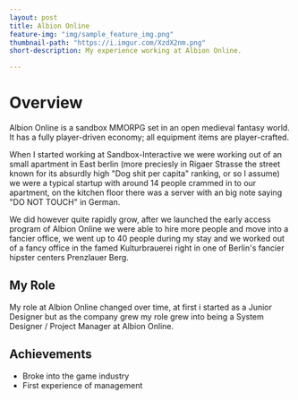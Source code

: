 ```yaml
---
layout: post
title: Albion Online
feature-img: "img/sample_feature_img.png"
thumbnail-path: "https://i.imgur.com/XzdX2nm.png"
short-description: My experience working at Albion Online.

---
```


# Overview

Albion Online is a sandbox MMORPG set in an open medieval fantasy world. It has a fully player-driven economy; all equipment items are player-crafted.

When I started working at Sandbox-Interactive we were working out of an small apartment in East berlin (more preciesly in Rigaer Strasse the street known for its absurdly high "Dog shit per capita" ranking, or so I assume) we were a typical startup with around 14 people crammed in to our apartment, on the kitchen floor there was a server with an big note saying "DO NOT TOUCH" in German.

We did however quite rapidly grow, after we launched the early access program of Albion Online we were able to hire more people and move into a fancier office, we went up to 40 people during my stay and we worked out of a fancy office in the famed Kulturbrauerei right in one of Berlin's fancier hipster centers Prenzlauer Berg.  

## My Role

My role at Albion Online changed over time, at first i started as a Junior Designer but as the company grew my role grew into being a System Designer / Project Manager at Albion Online. 

## Achievements

* Broke into the game industry
* First experience of management
